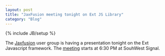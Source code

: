 ```yaml
---
layout: post
title: "JaxFusion meeting tonight on Ext JS Library"
category: "Blog"
---
```

{% include JB/setup %}

The [Jaxfusion](http://www.jaxfusion.org) user group is having a presentation tonight on the Ext Javascript framework. The [meeting](http://www.jaxfusion.org/meeting.cfm) starts at 6:30 PM at SouhWest Signal.